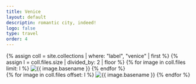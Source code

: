 ```yaml
---
title: Venice
layout: default
descriptin: romantic city, indeed!
logo: false
type: travel
order: 4
---
```


<div class="section">
	<div class="container">
		<div class="row">
			<div class="one-half column">
				{% assign coll = site.collections | where: "label", "venice" | first %}
				{% assign l = coll.files.size | divided_by: 2 | floor %}
				{% for image in coll.files limit: l %}
				<img class="u-max-full-width" src="{{ coll.label | append: '/' | append: image.name }}" alt="{{ image.basename }}" />
				{% endfor %}
			</div>
			<div class="one-half column">
				{% for image in coll.files offset: l %}
				<img class="u-max-full-width" src="{{ coll.label | append: '/' | append: image.name }}" alt="{{ image.basename }}" />
				{% endfor %}
			</div>
		</div>
	</div>
</div>